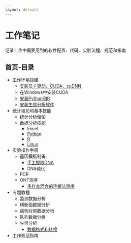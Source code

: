 ```yaml
---
layout: default
---
```


# 工作笔记
记录工作中需要用到的软件配置、代码、实验流程、规范和指南
## 首页-目录
- 工作环境搭建
  - [安装显卡驱动、CUDA、cuDNN](work_env/Ubuntu_install_Nvidia_CUDA.md)
  - 在Windows中安装CUDA
  - [安装Python和R](work_env/Python_R_install.md)
  - [安装生信分析软件](work_env/bioinfo_software.md)
- 统计理论和基本技能
  - 统计分析理论
  - 数据分析技能
    - Excel
    - [Python](basic_data_analysis/Python.md)
    - [R](basic_data_analysis/R.md)
    - [Linux](basic_data_analysis/Linux.md)
- 实验操作手册
  - 基因模版制备
    - [手工提取DNA](lab_protocol/manual_DNA_extraction.md)
    - DNA纯化
  - PCR
  - ONT测序
    - [多样本混合的连接法测序](lab_protocol/ONT_logation_sequencing.md)
- 专题教程
  - 监测数据分析 
  - 横断面数据分析
  - 病例对照数据分析
  - 队列数据分析
  - 生信分析
    - [数据格式和转换](bioinfo_analysis/data_trans.md)
- 工作规范指南
